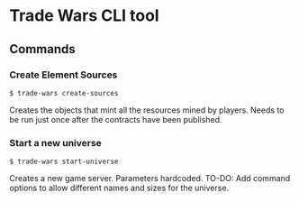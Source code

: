 # Trade Wars CLI tool

## Commands

### Create Element Sources

```console
$ trade-wars create-sources
```
Creates the objects that mint all the resources mined by players. Needs to be run just once after the contracts have been published.

### Start a new universe

```console
$ trade-wars start-universe
````
Creates a new game server. Parameters hardcoded. TO-DO: Add command options to allow different names and sizes for the universe.